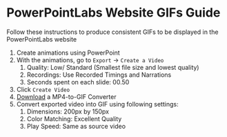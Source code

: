# PowerPointLabs Website GIFs Guide

Follow these instructions to produce consistent GIFs to be displayed in the PowerPointLabs website
1. Create animations using PowerPoint
1. With the animations, go to `Export` -> `Create a Video`
   1. Quality: Low/ Standard (Smallest file size and lowest quality)
   1. Recordings: Use Recorded Timings and Narrations
   1. Seconds spent on each slide: 00.50
1. Click `Create Video`
1. [Download](https://free_video_to_gif_converter.en.softonic.com/) a MP4-to-GIF Converter
1. Convert exported video into GIF using following settings:
   1. Dimensions: 200px by 150px
   1. Color Matching: Excellent Quality
   1. Play Speed: Same as source video

